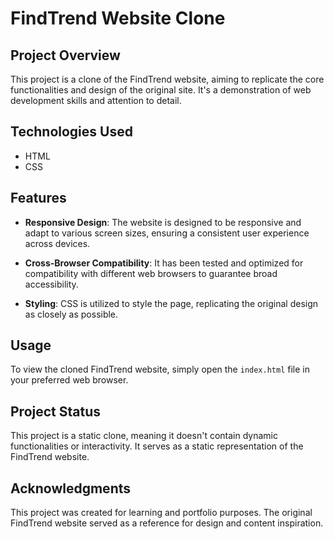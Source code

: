 # FindTrend Website Clone

## Project Overview
This project is a clone of the FindTrend website, aiming to replicate the core functionalities and design of the original site. It's a demonstration of web development skills and attention to detail.

## Technologies Used
- HTML
- CSS

## Features
- **Responsive Design**: The website is designed to be responsive and adapt to various screen sizes, ensuring a consistent user experience across devices.

- **Cross-Browser Compatibility**: It has been tested and optimized for compatibility with different web browsers to guarantee broad accessibility.

- **Styling**: CSS is utilized to style the page, replicating the original design as closely as possible.

## Usage
To view the cloned FindTrend website, simply open the `index.html` file in your preferred web browser.

## Project Status
This project is a static clone, meaning it doesn't contain dynamic functionalities or interactivity. It serves as a static representation of the FindTrend website.

## Acknowledgments
This project was created for learning and portfolio purposes. The original FindTrend website served as a reference for design and content inspiration.
